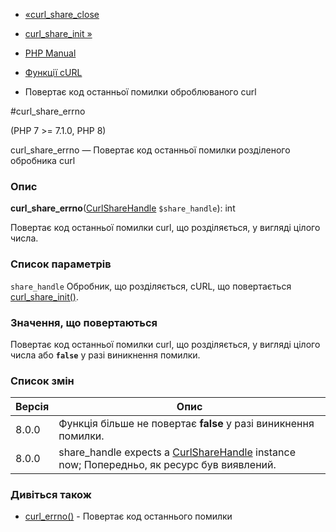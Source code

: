- [«curl_share_close](function.curl-share-close.md)
- [curl_share_init »](function.curl-share-init.md)

- [PHP Manual](index.md)
- [Функції cURL](ref.curl.md)
- Повертає код останньої помилки оброблюваного curl

#curl_share_errno

(PHP 7 \>= 7.1.0, PHP 8)

curl_share_errno — Повертає код останньої помилки розділеного
обробника curl

### Опис

**curl_share_errno**([CurlShareHandle](class.curlsharehandle.md)
`$share_handle`): int

Повертає код останньої помилки curl, що розділяється, у вигляді
цілого числа.

### Список параметрів

`share_handle`
Обробник, що розділяється, cURL, що повертається
[curl_share_init()](function.curl-share-init.md).

### Значення, що повертаються

Повертає код останньої помилки curl, що розділяється, у вигляді
цілого числа або **`false`** у разі виникнення помилки.

### Список змін

| Версія | Опис                                                                                                                  |
|--------|-----------------------------------------------------------------------------------------------------------------------|
| 8.0.0  | Функція більше не повертає **false** у разі виникнення помилки.                                                       |
| 8.0.0  | share_handle expects a [CurlShareHandle](class.curlsharehandle.md) instance now; Попередньо, як ресурс був виявлений. |

### Дивіться також

- [curl_errno()](function.curl-errno.md) - Повертає код останнього
помилки
